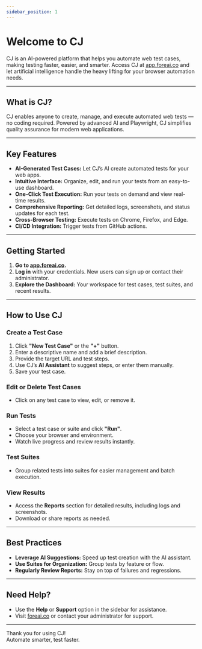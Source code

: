 ```yaml
---
sidebar_position: 1
---
```

# Welcome to CJ

CJ is an AI-powered platform that helps you automate web test cases, making testing faster, easier, and smarter. Access CJ at [app.foreai.co](https://app.foreai.co) and let artificial intelligence handle the heavy lifting for your browser automation needs.

---

## What is CJ?

CJ enables anyone to create, manage, and execute automated web tests — no coding required. Powered by advanced AI and Playwright, CJ simplifies quality assurance for modern web applications.

---

## Key Features

- **AI-Generated Test Cases:** Let CJ’s AI create automated tests for your web apps.
- **Intuitive Interface:** Organize, edit, and run your tests from an easy-to-use dashboard.
- **One-Click Test Execution:** Run your tests on demand and view real-time results.
- **Comprehensive Reporting:** Get detailed logs, screenshots, and status updates for each test.
- **Cross-Browser Testing:** Execute tests on Chrome, Firefox, and Edge.
- **CI/CD Integration:** Trigger tests from GitHub actions.

---

## Getting Started

1. **Go to [app.foreai.co](https://app.foreai.co).**
2. **Log in** with your credentials. New users can sign up or contact their administrator.
3. **Explore the Dashboard:** Your workspace for test cases, test suites, and recent results.

---

## How to Use CJ

### Create a Test Case

1. Click **"New Test Case"** or the **"+"** button.
2. Enter a descriptive name and add a brief description.
3. Provide the target URL and test steps.
4. Use CJ’s **AI Assistant** to suggest steps, or enter them manually.
5. Save your test case.

### Edit or Delete Test Cases

- Click on any test case to view, edit, or remove it.

### Run Tests

- Select a test case or suite and click **"Run"**.
- Choose your browser and environment.
- Watch live progress and review results instantly.

### Test Suites

- Group related tests into suites for easier management and batch execution.

### View Results

- Access the **Reports** section for detailed results, including logs and screenshots.
- Download or share reports as needed.

---

## Best Practices

- **Leverage AI Suggestions:** Speed up test creation with the AI assistant.
- **Use Suites for Organization:** Group tests by feature or flow.
- **Regularly Review Reports:** Stay on top of failures and regressions.

---

## Need Help?

- Use the **Help** or **Support** option in the sidebar for assistance.
- Visit [foreai.co](https://foreai.co) or contact your administrator for support.

---

Thank you for using CJ!  
Automate smarter, test faster.